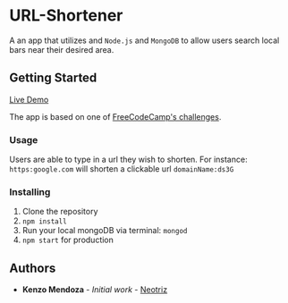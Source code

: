# URL-Shortener
A an app that utilizes and `Node.js` and `MongoDB` to allow users search local bars near their desired area.

## Getting Started

[Live Demo](https://murmuring-reef-69157.herokuapp.com/)

The app is based on one of [FreeCodeCamp's challenges](https://www.freecodecamp.com/challenges/url-shortener-microservice).


### Usage
Users are able to type in a url they wish to shorten.
For instance:
`https:google.com` will shorten a clickable url `domainName:ds3G`


### Installing

1. Clone the repository
2. `npm install`
3. Run your local mongoDB via terminal:  `mongod`
5. `npm start` for production

## Authors

* **Kenzo Mendoza** - *Initial work* - [Neotriz](https://github.com/neotriz)
